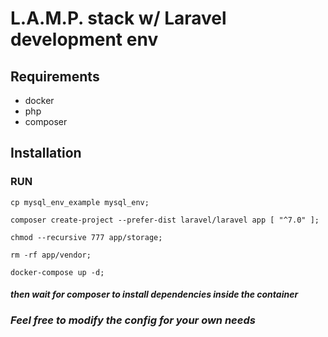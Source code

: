# L.A.M.P. stack w/ Laravel development env

## Requirements

- docker
- php
- composer

## Installation

### **RUN**

```
cp mysql_env_example mysql_env;

composer create-project --prefer-dist laravel/laravel app [ "^7.0" ];

chmod --recursive 777 app/storage;

rm -rf app/vendor;

docker-compose up -d;
```

#### _then wait for composer to install dependencies inside the container_

### **_Feel free to modify the config for your own needs_**
